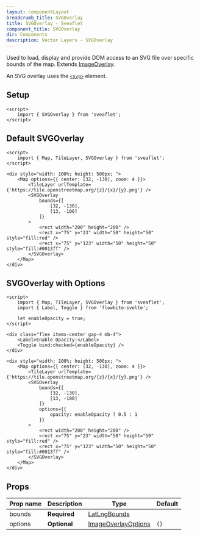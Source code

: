 ```yaml
---
layout: componentLayout
breadcrumb_title: SVGOverlay
title: SVGOverlay - Sveaflet
component_title: SVGOverlay
dir: Components
description: Vector Layers - SVGOverlay
---
```


Used to load, display and provide DOM access to an SVG file over specific bounds of the map. Extends [ImageOverlay](https://leafletjs.com/reference.html#imageoverlay).

An SVG overlay uses the [`<svg>`](https://developer.mozilla.org/docs/Web/SVG/Element/svg) element.

## Setup

```svelte example csr hideOutput
<script>
	import { SVGOverlay } from 'sveaflet';
</script>
```

## Default SVGOverlay

```svelte example csr
<script>
	import { Map, TileLayer, SVGOverlay } from 'sveaflet';
</script>

<div style="width: 100%; height: 500px; ">
	<Map options={{ center: [32, -130], zoom: 4 }}>
		<TileLayer urlTemplate={'https://tile.openstreetmap.org/{z}/{x}/{y}.png'} />
		<SVGOverlay
			bounds={[
				[32, -130],
				[13, -100]
			]}
		>
			<rect width="200" height="200" />
			<rect x="75" y="23" width="50" height="50" style="fill:red" />
			<rect x="75" y="123" width="50" height="50" style="fill:#0013ff" />
		</SVGOverlay>
	</Map>
</div>
```

## SVGOverlay with Options

```svelte example csr
<script>
	import { Map, TileLayer, SVGOverlay } from 'sveaflet';
	import { Label, Toggle } from 'flowbite-svelte';

	let enableOpacity = true;
</script>

<div class="flex items-center gap-4 mb-4">
	<Label>Enable Opacity:</Label>
	<Toggle bind:checked={enableOpacity} />
</div>

<div style="width: 100%; height: 500px; ">
	<Map options={{ center: [32, -130], zoom: 4 }}>
		<TileLayer urlTemplate={'https://tile.openstreetmap.org/{z}/{x}/{y}.png'} />
		<SVGOverlay
			bounds={[
				[32, -130],
				[13, -100]
			]}
			options={{
				opacity: enableOpacity ? 0.5 : 1
			}}
		>
			<rect width="200" height="200" />
			<rect x="75" y="23" width="50" height="50" style="fill:red" />
			<rect x="75" y="123" width="50" height="50" style="fill:#0013ff" />
		</SVGOverlay>
	</Map>
</div>
```

## Props

| Prop name    | Description  | Type                                                                    | Default |
| ------------ | ------------ | ----------------------------------------------------------------------- | ------- |
| bounds | **Required** | [LatLngBounds](https://leafletjs.com/reference.html#latLngbounds)       |         |
| options      | **Optional** | [ImageOverlayOptions](https://leafletjs.com/reference.html#imageoverlay-option) | `{}`    |
